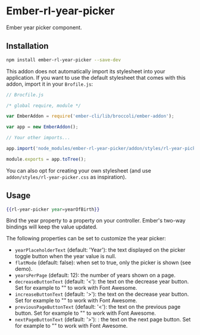 # Ember-rl-year-picker

Ember year picker component.

## Installation

```bash
npm install ember-rl-year-picker --save-dev
```

This addon does not automatically import its stylesheet into your application. If you want to use the default
stylesheet that comes with this addon, import it in your `Brofile.js`:

```js
// Brocfile.js

/* global require, module */

var EmberAddon = require('ember-cli/lib/broccoli/ember-addon');

var app = new EmberAddon();

// Your other imports...

app.import('node_modules/ember-rl-year-picker/addon/styles/rl-year-picker.css');

module.exports = app.toTree();
```

You can also opt for creating your own stylesheet (and use `addon/styles/rl-year-picker.css` as inspiration).

## Usage

```handlebars
{{rl-year-picker year=yearOfBirth}}
```

Bind the year property to a property on your controller. Ember's two-way bindings will keep the value updated.

The following properties can be set to customize the year picker:

* `yearPlaceholderText` (default: 'Year'): the text displayed on the picker toggle button when the year value is null.
* `flatMode` (default: false): when set to true, only the picker is shown (see demo).
* `yearsPerPage` (default: 12): the number of years shown on a page.
* `decreaseButtonText` (default: '<'): the text on the decrease year button. Set for example to
  "<i class='fa fa-chevron-left'></i>" to work with Font Awesome.
* `increaseButtonText` (default: '>'): the text on the decrease year button. Set for example to
  "<i class='fa fa-chevron-right'></i>" to work with Font Awesome.
* `previousPageButtonText` (default: '<'): the text on the previous page button. Set for example to
  "<i class='fa fa-chevron-left'></i>" to work with Font Awesome.
* `nextPageButtonText` (default: '>'): : the text on the next page button. Set for example to
  "<i class='fa fa-chevron-right'></i>" to work with Font Awesome.
